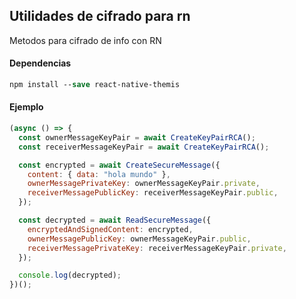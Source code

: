 ## Utilidades de cifrado para rn

Metodos para cifrado de info con RN

#### Dependencias

```ps
npm install --save react-native-themis
```

#### Ejemplo

```js
(async () => {
  const ownerMessageKeyPair = await CreateKeyPairRCA();
  const receiverMessageKeyPair = await CreateKeyPairRCA();

  const encrypted = await CreateSecureMessage({
    content: { data: "hola mundo" },
    ownerMessagePrivateKey: ownerMessageKeyPair.private,
    receiverMessagePublicKey: receiverMessageKeyPair.public,
  });

  const decrypted = await ReadSecureMessage({
    encryptedAndSignedContent: encrypted,
    ownerMessagePublicKey: ownerMessageKeyPair.public,
    receiverMessagePrivateKey: receiverMessageKeyPair.private,
  });

  console.log(decrypted);
})();
```
